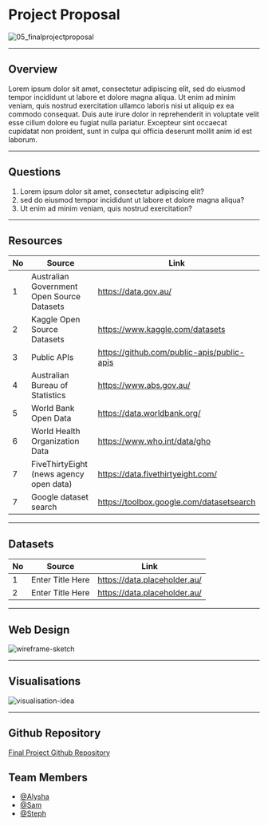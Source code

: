 # Project Proposal

![05_finalprojectproposal](Images/05_finalprojectproposal.PNG.png)

- - -

## Overview

Lorem ipsum dolor sit amet, consectetur adipiscing elit, sed do eiusmod tempor incididunt ut labore et dolore magna aliqua. Ut enim ad minim veniam, quis nostrud exercitation ullamco laboris nisi ut aliquip ex ea commodo consequat. Duis aute irure dolor in reprehenderit in voluptate velit esse cillum dolore eu fugiat nulla pariatur. Excepteur sint occaecat cupidatat non proident, sunt in culpa qui officia deserunt mollit anim id est laborum.

- - -

## Questions 

1. Lorem ipsum dolor sit amet, consectetur adipiscing elit? 
2. sed do eiusmod tempor incididunt ut labore et dolore magna aliqua? 
3. Ut enim ad minim veniam, quis nostrud exercitation?

- - -

## Resources

|No|Source|Link|
|-|-|-|
|1|Australian Government Open Source Datasets |https://data.gov.au/|
|2|Kaggle Open Source Datasets |https://www.kaggle.com/datasets|
|3|Public APIs |https://github.com/public-apis/public-apis|
|4|Australian Bureau of Statistics |https://www.abs.gov.au/|
|5|World Bank Open Data |https://data.worldbank.org/|
|6|World Health Organization Data |https://www.who.int/data/gho|
|7|FiveThirtyEight (news agency open data) |https://data.fivethirtyeight.com/|
|7|Google dataset search |https://toolbox.google.com/datasetsearch|

- - -

## Datasets

|No|Source|Link|
|-|-|-|
|1|Enter Title Here|https://data.placeholder.au/|
|2|Enter Title Here|https://data.placeholder.au/|

- - -

## Web Design

![wireframe-sketch](Images/xxx.png)

- - -

## Visualisations

![visualisation-idea](Images/xxx.png)

- - -

## Github Repository

[Final Project Github Repository](https://github.com/alysnow/Final-Project) 


## Team Members

- [@Alysha](https://github.com/alysnow)
- [@Sam](https://github.com/XXX)
- [@Steph](https://github.com/sSalvs)
